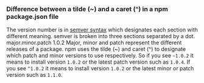 
### Difference between a tilde (~) and a caret (^) in a npm package.json file

The version number is in [semver syntax](http://semver.org/) which designates each section with different meaning. semver is broken into three sections separated by a dot.
major.minor.patch
1.0.2
Major, minor and patch represent the different releases of a package.
npm uses the tilde (~) and caret (^) to designate which patch and minor versions to use respectively.
So if you see `~1.0.2` it means to install version `1.0.2` or the latest patch version such as `1.0.4`. If you see `^1.0.2` it means to install version `1.0.2` or the latest minor or patch version such as `1.1.0`.